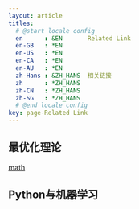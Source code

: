 ```yaml
---
layout: article
titles:
  # @start locale config
  en      : &EN       Related Link
  en-GB   : *EN
  en-US   : *EN
  en-CA   : *EN
  en-AU   : *EN
  zh-Hans : &ZH_HANS  相关链接
  zh      : *ZH_HANS
  zh-CN   : *ZH_HANS
  zh-SG   : *ZH_HANS
  # @end locale config
key: page-Related Link
---
```




## 最优化理论

[math](/2021/04/27/math.html)

## Python与机器学习
